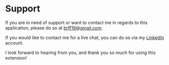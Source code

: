 # Support

If you are in need of support or want to contact me in regards to this application, please do so at [brff19@gmail.com](mailto:brff19@gmail.com).

If you would like to contact me for a live chat, you can do so via my [LinkedIn](https://www.linkedin.com/in/brianaruff/) account.

I look forward to hearing from you, and thank you so much for using this extension!
